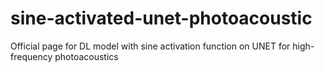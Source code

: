 # sine-activated-unet-photoacoustic
Official page for DL model with sine activation function on UNET for high-frequency photoacoustics
